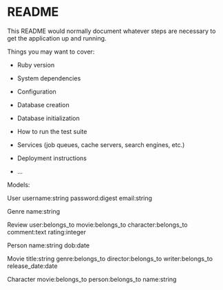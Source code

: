 # README

This README would normally document whatever steps are necessary to get the
application up and running.

Things you may want to cover:

* Ruby version

* System dependencies

* Configuration

* Database creation

* Database initialization

* How to run the test suite

* Services (job queues, cache servers, search engines, etc.)

* Deployment instructions

* ...


Models:

User
  username:string
  password:digest
  email:string

Genre
  name:string

Review
  user:belongs_to
  movie:belongs_to
  character:belongs_to
  comment:text
  rating:integer

Person
  name:string
  dob:date

Movie
  title:string
  genre:belongs_to
  director:belongs_to
  writer:belongs_to
  release_date:date



Character
  movie:belongs_to
  person:belongs_to
  name:string
